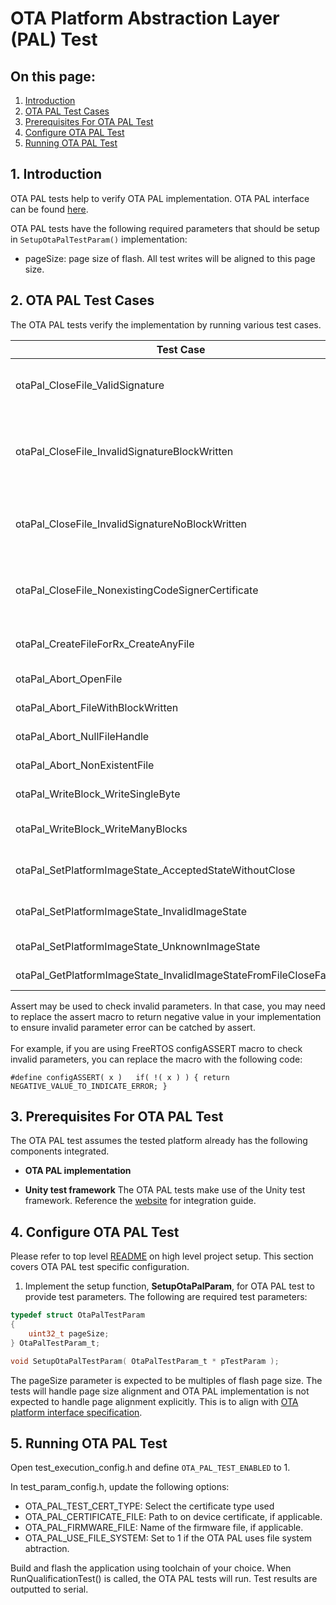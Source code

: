 # OTA Platform Abstraction Layer (PAL) Test

## On this page:
1. [Introduction](#1-introduction)
2. [OTA PAL Test Cases](#2-ota-pal-test-cases)
3. [Prerequisites For OTA PAL Test](#3-prerequisites-for-ota-pal-test)
4. [Configure OTA PAL Test](#4-configure-ota-pal-test)
5. [Running OTA PAL Test](#5-running-ota-pal-test)

## 1. Introduction

OTA PAL tests help to verify OTA PAL implementation. OTA PAL interface can be found [here](https://freertos.org/Documentation/api-ref/ota-for-aws-iot-embedded-sdk/docs/doxygen/output/html/ota_pal_interface.html).

OTA PAL tests have the following required parameters that should be setup in `SetupOtaPalTestParam()` implementation:
* pageSize: page size of flash. All test writes will be aligned to this page size.

## 2. OTA PAL Test Cases

The OTA PAL tests verify the implementation by running various test cases.

|Test Case	|Test Case Detail	|Expected result	|
|---	|---	|---	|
|otaPal_CloseFile_ValidSignature	| Test otaPal_CloseFile with a valid signature and signature verification certificate	| otaPal_CloseFile returns OtaPalSuccess	|
|otaPal_CloseFile_InvalidSignatureBlockWritten	|Call otaPal_CloseFile with an invalid signature in the file context after writing a block of dummy data to the file 	| otaPal_CloseFile returns OtaPalSignatureCheckFailed	|
|otaPal_CloseFile_InvalidSignatureNoBlockWritten	| Call otaPal_CloseFile with an invalid signature in the file context without writing to the file	| otaPal_CloseFile returns OtaPalSignatureCheckFailed	|
|otaPal_CloseFile_NonexistingCodeSignerCertificate	| Call otaPal_CloseFile with a signature verification certificate path does not exist in the system.	| otaPal_CloseFile returns OtaPalBadSignerCert|
|otaPal_CreateFileForRx_CreateAnyFile	| Create a file with any name with otaPal_CreateFileForRx	| otaPal_CreateFileForRx	returns OtaPalSuccess|
|otaPal_Abort_OpenFile	|Abort on an open file 	| otaPal_Abort returns OtaPalSuccess	|
|otaPal_Abort_FileWithBlockWritten	| Abort after writing a block to an open file	| otaPal_Abort returns OtaPalSuccess	|
|otaPal_Abort_NullFileHandle	|Call otaPal_Abort on a NULL file handle 	| otaPal_Abort returns OtaPalSuccess	|
|otaPal_Abort_NonExistentFile	|Call otaPal_Abort on a non-existent file 	| otaPal_Abort returns OtaPalSuccess	|
|otaPal_WriteBlock_WriteSingleByte	| Write one byte of data into created OTA file	| otaPal_WriteBlock returns 1	|
|otaPal_WriteBlock_WriteManyBlocks	| Write multiple blocks of data into created OTA file	|otaPal_WriteBlock returns number of bytes written 	|
|otaPal_SetPlatformImageState_AcceptedStateWithoutClose	| Set the platform state to accepted before closing the file	| otaPal_SetPlatformImageState returns OtaPalCommitFailed	|
|otaPal_SetPlatformImageState_InvalidImageState	| Set an invalid platform image state exceeding the range	| otaPal_SetPlatformImageState returns	OtaPalBadImageState|
|otaPal_SetPlatformImageState_UnknownImageState	| Set the image state to unknown	| otaPal_SetPlatformImageState returns	OtaPalBadImageState |
|otaPal_GetPlatformImageState_InvalidImageStateFromFileCloseFailure	| Set the platform image state to aborted	| otaPal_SetPlatformImageState returns success	|


Assert may be used to check invalid parameters. In that case, you may need to replace
the assert macro to return negative value in your implementation
to ensure invalid parameter error can be catched by assert.<br><br>
For example, if you are using FreeRTOS configASSERT macro to check invalid parameters,
you can replace the macro with the following code:
```
#define configASSERT( x )   if( !( x ) ) { return NEGATIVE_VALUE_TO_INDICATE_ERROR; }
```

## 3. Prerequisites For OTA PAL Test

The OTA PAL test assumes the tested platform already has the following components integrated.

* **OTA PAL implementation**
    
* **Unity test framework**
    The OTA PAL tests make use of the Unity test framework. Reference the [website](https://github.com/ThrowTheSwitch/Unity) for integration guide.

## 4. Configure OTA PAL Test
Please refer to top level [README](https://github.com/FreeRTOS/FreeRTOS-Libraries-Integration-Tests/blob/main/README.md) on high level project setup.
This section covers OTA PAL test specific configuration.

1. Implement the setup function, **SetupOtaPalParam**, for OTA PAL test to provide test parameters. The following are required test parameters:

```C
typedef struct OtaPalTestParam
{
    uint32_t pageSize;
} OtaPalTestParam_t;

void SetupOtaPalTestParam( OtaPalTestParam_t * pTestParam );
```
The pageSize parameter is expected to be multiples of flash page size. The tests will handle page size alignment and OTA PAL implementation is not expected to handle page alignment explicitly. This is to align with [OTA platform interface specification](https://github.com/aws/ota-for-aws-iot-embedded-sdk/blob/1cd22fbe9cca9046c54bacbb2279098eccae13c2/source/include/ota_platform_interface.h#L213).  

## 5. Running OTA PAL Test

Open test_execution_config.h and define `OTA_PAL_TEST_ENABLED` to 1.

In test_param_config.h, update the following options:

* OTA_PAL_TEST_CERT_TYPE: Select the certificate type used
* OTA_PAL_CERTIFICATE_FILE: Path to on device certificate, if applicable.
* OTA_PAL_FIRMWARE_FILE: Name of the firmware file, if applicable.
* OTA_PAL_USE_FILE_SYSTEM: Set to 1 if the OTA PAL uses file system abtraction.

Build and flash the application using toolchain of your choice. When RunQualificationTest() is called, the OTA PAL tests will run. Test results are outputted to serial.
